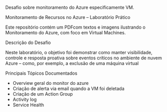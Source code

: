 Desafio sobre monitoramento do Azure especificamente VM.

Monitoramento de Recursos no Azure – Laboratório Prático

Este repositório contém um PDFcom textos e imagens ilustrando o Monitoramento do Azure, com foco em Virtual Machines.

Descrição do Desafio

Neste laboratório, o objetivo foi demonstrar como manter visibilidade, controle e resposta proativa sobre eventos críticos no ambiente de nuvem Azure – como, por exemplo, a exclusão de uma máquina virtual

Principais Tópicos Documentados

- Overview geral do monitor do azure
- Criação de alerta via email quando a VM foi deletada
- Criação de um Action Group
- Activity log
- Service Health

